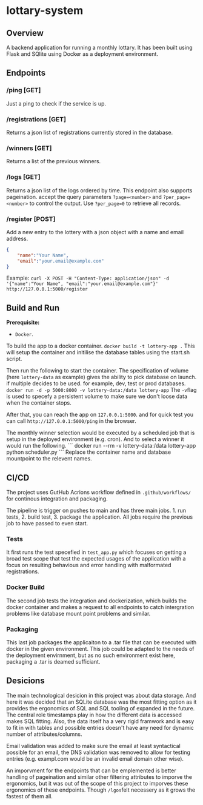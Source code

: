 # lottary-system

## Overview

A backend application for running a monthly lottary. It has been built using Flask and SQlite using Docker as a deployment environment. 

## Endpoints
### /ping [GET]
Just a ping to check if the service is up.

### /registrations [GET]
Returns a json list of registrations currently stored in the database.

### /winners [GET]
Returns a list of the previous winners.

### /logs [GET]
Returns a json list of the logs ordered by time. This endpoint also supports pageination.
accept the query parameters `?page=<number>` and `?per_page=<number>` to control the output. Use `?per_page=0` to retrieve all records.

### /register [POST]
Add a new entry to the lottery with a json object with a name and email address.
```json
{
    "name":"Your Name", 
    "email":"your.email@example.com"
}
```
Example:
```curl -X POST -H "Content-Type: application/json" -d '{"name":"Your Name", "email":"your.email@example.com"}' http://127.0.0.1:5000/register```

## Build and Run
**Prerequisite:** 
 - `Docker`.

To build the app to a docker container.
```docker build -t lottery-app .```
This will setup the container and initilise the database tables using the start.sh script.

Then run the following to start the container. The specification of volume (here `lottery-data` as example) gives the ability to pick database on launch. if multiple decides to be used. for example, dev, test or prod databases.
```docker run -d -p 5000:8000 -v lottery-data:/data lottery-app```
The `-v`flag is used to specefy a persistent volume to make sure we don't loose data when the container stops.

After that, you can reach the app on `127.0.0.1:5000`. and for quick test you can call `http://127.0.0.1:5000/ping` in the browser.

The monthly winner selection would be executed by a scheduled job that is setup in the deployed environment (e.g. cron). And to select a winner it would run the following.
´´´
docker run --rm -v lottery-data:/data lottery-app python scheduler.py
´´´
Replace the container name and database mountpoint to the relevent names.

## CI/CD
The project uses GutHub Acrions workflow defined in `.github/workflows/` for continous integration and packaging. 

The pipeline is trigger on pushes to main and has three main jobs. 1. run tests, 2. build test, 3. package the application. All jobs require the previous job to have passed to even start.

### Tests 
It first runs the test specefied in `test_app.py` which focuses on getting a broad test scope that test the expected usages of the application with a focus on resulting behavious and error handling with malformated registrations.

### Docker Build
The second job tests the integration and dockerization, which builds the docker container and makes a request to all endpoints to catch intergration problems like database mount point problems and similar.

### Packaging
This last job packages the applicaiton to a .tar file that can be executed with docker in the given environment. This job could be adapted to the needs of the deployment envirnment, but as no such environment exist here, packaging a .tar is deamed sufficiant.

## Desicions
The main technological desicion in this project was about data storage. And here it was decided that an SQLite database was the most fitting option as it provides the ergonomics of SQL and SQL tooling of expanded in the future. 
The central role timestamps play in how the different data is accessed makes SQL fitting. 
Also, the data itself ha a very rigid framwork and is easy to fit in with tables and possible entries doesn't have any need for dynamic number of attributes/columns.

Email validation was added to make sure the email at least syntactical possible for an email, the DNS validation was removed to allow for testing entries (e.g. exampl.com would be an invalid email domain other wise).

An imporvment for the endpoints that can be emplemented is better handling of pageination and similar other filtering attributes to imporve the ergonomics, but it was out of the scope of this project to imporves these ergonomics of these endpoints. Though `/lgos`felt necessery as it grows the fastest of them all.
